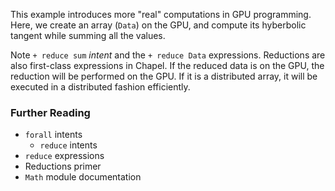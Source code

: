 This example introduces more "real" computations in GPU programming. Here, we
create an array (`Data`) on the GPU, and compute its hyberbolic tangent while
summing all the values.

Note `+ reduce sum` _intent_ and the `+ reduce Data` expressions. Reductions are
also first-class expressions in Chapel. If the reduced data is on the GPU, the
reduction will be performed on the GPU. If it is a distributed array, it will be
executed in a distributed fashion efficiently.

### Further Reading
- `forall` intents
  - `reduce` intents
- `reduce` expressions
- Reductions primer
- `Math` module documentation
